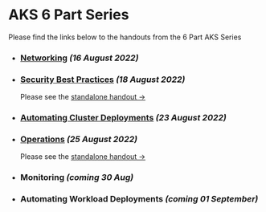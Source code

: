 # AKS 6 Part Series

Please find the links below to the handouts from the 6 Part AKS Series


- ### [Networking](./1-networking.md) *(16 August 2022)*
- ### [Security Best Practices](./2-security-best-practices.md) *(18 August 2022)*  
  Please see the [standalone handout &rarr;](../aks-security/readme.md)   
- ### [Automating Cluster Deployments](./3-cluster-deployment-automation.md) *(23 August 2022)*
- ### [Operations](./4-operations.md) *(25 August 2022)*
  Please see the [standalone handout &rarr;](../aks-operations/README.md)   
- ### Monitoring *(coming 30 Aug)*
- ### Automating Workload Deployments *(coming 01 September)*

